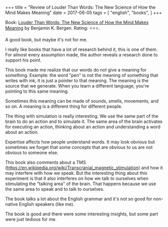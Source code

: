 +++
title = "Review of Louder Than Words: The New Science of How the Mind Makes Meaning"
date = 2017-06-05
tags = [
    "english",
    "books",
]
+++

Book: [Louder Than Words: The New Science of How the Mind Makes Meaning](https://www.goodreads.com/book/show/13587146) by Benjamin K. Bergen. Rating: ⭐️⭐️⭐️.

A good book, but maybe it's not for me.

I really like books that have a lot of research behind it, this is one of them. For almost every assumption made, the author reveals a research done to support his point.

This book made me realize that our words do not give a meaning for something. Example: the word "pen" is not the meaning of something that writes with ink, it is just a pointer to that meaning. The meaning is the source that we generate. When you learn a different language, you're pointing to this same meaning.

Sometimes this meaning can be made of sounds, smells, movements, and so on. A meaning is a different thing for different people.

The thing with simulation is really interesting. We use the same part of the brain to do an action and to simulate it. The same area of the brain activates for executing an action, thinking about an action and understanding a word about an action.

Expertise affects how people understand words. It may look obvious but sometimes we forget that some concepts that are obvious to us are not obvious to someone else.

This book also comments about a TMS (https://en.wikipedia.org/wiki/Transcranial_magnetic_stimulation) and how it may interfere with how we speak. But the interesting thing about this experiment is that it also interferes on how we talk to ourselves when stimulating the "talking area" of the brain. That happens because we use the same area to speak and to talk to ourselves.

The book talks a lot about the English grammar and it's not so good for non-native English speakers (like me).

The book is good and there were some interesting insights, but some part were just tedious for me.
